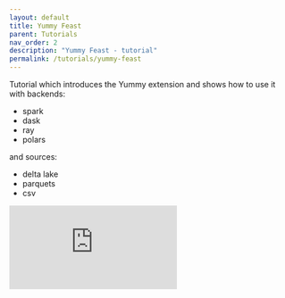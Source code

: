 ```yaml
---
layout: default
title: Yummy Feast
parent: Tutorials
nav_order: 2
description: "Yummy Feast - tutorial"
permalink: /tutorials/yummy-feast
---
```


Tutorial which introduces the Yummy extension and shows how to use it with backends:
* spark
* dask
* ray
* polars

and sources:
* delta lake
* parquets
* csv

<div class="video-container">
    <iframe src="https://www.youtube.com/watch?v=YinQxF4Gx54" frameborder="0" allowfullscreen></iframe>
</div>

